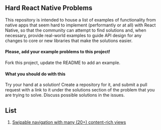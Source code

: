 ## Hard React Native Problems

This repository is intended to house a list of examples of functionality
from native apps that seem hard to implement (performantly or at all)
with React Native, so that the community can attempt to find solutions
and, when necessary, provide real-world examples to guide API design for
any changes to core or new libraries that make the solutions easier.

#### Please, add your example problems to this project!

Fork this project, update the README to add an example.


#### What you should do with this

Try your hand at a solution! Create a repository for it, and submit a
pull request with a link to it under the solutions section of the
problem that you are trying to solve. Discuss possible solutions in the
issues.

## List

1. [Swipable navigation with many (20+) content-rich views](1-swipable-nav-many-views.md)
